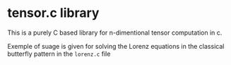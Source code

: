 # tensor.c library
This is a purely C based library for n-dimentional tensor computation in c.

Exemple of suage is given for solving the Lorenz equations in the classical butterfly pattern in the `lorenz.c` file
